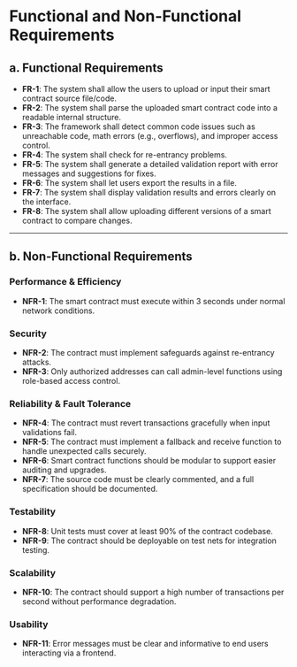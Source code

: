 # Functional and Non-Functional Requirements

## a. Functional Requirements

- **FR-1**: The system shall allow the users to upload or input their smart contract source file/code.  
- **FR-2**: The system shall parse the uploaded smart contract code into a readable internal structure.  
- **FR-3**: The framework shall detect common code issues such as unreachable code, math errors (e.g., overflows), and improper access control.  
- **FR-4**: The system shall check for re-entrancy problems.  
- **FR-5**: The system shall generate a detailed validation report with error messages and suggestions for fixes.  
- **FR-6**: The system shall let users export the results in a file.  
- **FR-7**: The system shall display validation results and errors clearly on the interface.  
- **FR-8**: The system shall allow uploading different versions of a smart contract to compare changes.  

---

## b. Non-Functional Requirements

### Performance & Efficiency
- **NFR-1**: The smart contract must execute within 3 seconds under normal network conditions.

### Security
- **NFR-2**: The contract must implement safeguards against re-entrancy attacks.  
- **NFR-3**: Only authorized addresses can call admin-level functions using role-based access control.

### Reliability & Fault Tolerance
- **NFR-4**: The contract must revert transactions gracefully when input validations fail.  
- **NFR-5**: The contract must implement a fallback and receive function to handle unexpected calls securely.  
- **NFR-6**: Smart contract functions should be modular to support easier auditing and upgrades.  
- **NFR-7**: The source code must be clearly commented, and a full specification should be documented.

### Testability
- **NFR-8**: Unit tests must cover at least 90% of the contract codebase.  
- **NFR-9**: The contract should be deployable on test nets for integration testing.

### Scalability
- **NFR-10**: The contract should support a high number of transactions per second without performance degradation.

### Usability
- **NFR-11**: Error messages must be clear and informative to end users interacting via a frontend.

